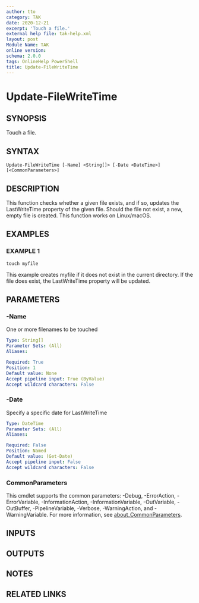```yaml
---
author: tto
category: TAK
date: 2020-12-21
excerpt: 'Touch a file.'
external help file: tak-help.xml
layout: post
Module Name: TAK
online version:
schema: 2.0.0
tags: OnlineHelp PowerShell
title: Update-FileWriteTime
---
```


# Update-FileWriteTime

## SYNOPSIS
Touch a file.

## SYNTAX

```
Update-FileWriteTime [-Name] <String[]> [-Date <DateTime>] [<CommonParameters>]
```

## DESCRIPTION
This function checks whether a given file exists, and if so, updates the LastWriteTime property of the given file.
Should the file not exist, a new, empty file is created.
This function works on Linux/macOS.

## EXAMPLES

### EXAMPLE 1
```
touch myfile
```

This example creates myfile if it does not exist in the current directory.
If the file does exist, the LastWriteTime property will be updated.

## PARAMETERS

### -Name
One or more filenames to be touched

```yaml
Type: String[]
Parameter Sets: (All)
Aliases:

Required: True
Position: 1
Default value: None
Accept pipeline input: True (ByValue)
Accept wildcard characters: False
```

### -Date
Specify a specific date for LastWriteTime

```yaml
Type: DateTime
Parameter Sets: (All)
Aliases:

Required: False
Position: Named
Default value: (Get-Date)
Accept pipeline input: False
Accept wildcard characters: False
```

### CommonParameters
This cmdlet supports the common parameters: -Debug, -ErrorAction, -ErrorVariable, -InformationAction, -InformationVariable, -OutVariable, -OutBuffer, -PipelineVariable, -Verbose, -WarningAction, and -WarningVariable. For more information, see [about_CommonParameters](http://go.microsoft.com/fwlink/?LinkID=113216).

## INPUTS

## OUTPUTS

## NOTES

## RELATED LINKS
